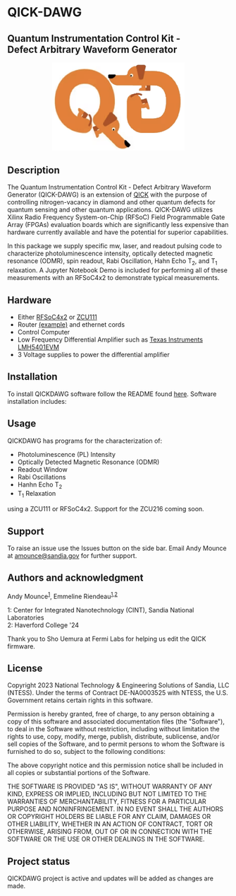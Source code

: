 # QICK-DAWG

## Quantum Instrumentation Control Kit - <br/>Defect Arbitrary Waveform Generator 
<p align="center">
    <img src="graphics/QD_logo.png"
        alt="QD logo"
        width="300x"/>
</p>


## Description
The Quantum Instrumentation Control Kit - Defect Arbitrary Waveform Generator (QICK-DAWG) is an extension of [QICK](https://github.com/openquantumhardware/qick) with the purpose of controlling nitrogen-vacancy in diamond and other quantum defects for quantum sensing and other quantum applications.  QICK-DAWG utilizes Xilinx Radio Frequency System-on-Chip (RFSoC) Field Programmable Gate Array (FPGAs) evaluation boards which are significantly less expensive than hardware currently available and have the potential for superior capabilities.

In this package we supply specific mw, laser, and readout pulsing code to characterize  photoluminescence intensity, optically detected magnetic resonance (ODMR), spin readout, Rabi Oscillation, Hahn Echo T<sub>2</sub>, and T<sub>1</sub> relaxation. A Jupyter Notebook Demo is included for performing all of these measurements with an RFSoC4x2 to demonstrate typical measurements. 

## Hardware

- Either [RFSoC4x2](https://www.xilinx.com/support/university/xup-boards/RFSoC4x2.html)  or [ZCU111](https://www.xilinx.com/products/boards-and-kits/zcu111.html)
- Router [(example)](https://www.amazon.com/TP-Link-Integrated-Lightening-Protection-TL-R605/dp/B08QTXNWZ1/ref=asc_df_B08QTXNWZ1/?tag=hyprod-20&linkCode=df0&hvadid=475692076734&hvpos=&hvnetw=g&hvrand=3761702075041011209&hvpone=&hvptwo=&hvqmt=&hvdev=c&hvdvcmdl=&hvlocint=&hvlocphy=1022494&hvtargid=pla-1149738264234&psc=1) and ethernet cords
- Control Computer 
- Low Frequency Differential Amplifier such as  [Texas Instruments LMH5401EVM](https://www.digikey.com/en/products/detail/texas-instruments/LMH5401EVM/5031896?s=N4IgTCBcDaIDIFkASBWALABgIwFEBqCIAugL5A)
- 3 Voltage supplies to power the differential amplifier

## Installation
To install QICKDAWG software follow the README found [here](./installation/Readme.md). Software installation includes:

## Usage
QICKDAWG has programs for the characterization of:
- Photoluminescence (PL) Intensity
- Optically Detected Magnetic Resonance (ODMR)
- Readout Window
- Rabi Oscillations 
- Hanhn Echo T<sub>2</sub>
- T<sub>1</sub> Relaxation

using a ZCU111 or RFSoC4x2. Support for the ZCU216 coming soon. 

<!-- ### Example use: ###

Optically Detected Magnetic Resonance (ODMR) is one of the QICKDAWG demo pulse sequences. To run ODMR, and any of the other pulse sequences, you must first set the default configuration. The following code, found in the demo Jupyter Notebook, sets the deault configuration.
<p align="center">
    <img src="graphics/config_example.PNG"
        alt="configuration code example"
        width="500x"/>
</p>

The following code copies the default configuration, adjusts a a few configuration settings, and runs ODMR. This code is found in the demo Jupyter Notebook. 

<p align="center">
    <img src="graphics/odmr_example_code.PNG"
        alt="configuration code example"
        width="400x"/>
</p>

The pulse sequencing for ODMR is configured in LockinODMR.py as: 

<p align="center">
    <img src="graphics/odmr_pulse.jpg"
        alt="pulse sequencing for ODMR "
        width="300x"/>
</p>

This is a graph of microwave frequency (MHz) versus ODMR contrast made from data collected using the QICKDAWG ODMR pulse sequencing.

<p align="center">
    <img src="graphics/odmr_example_graph.png"
        alt="pulse sequencing for ODMR "
        width="200x"/>
</p>
 -->

## Support
To raise an issue use the Issues button on the side bar. Email Andy Mounce at amounce@sandia.gov for further support. 


## Authors and acknowledgment
Andy Mounce<sup>[1](#CINT)</sup>, Emmeline Riendeau<sup>[1](#CINT),[2](#Hav)</sup> 

<a name="CINT">1</a>: Center for Integrated Nanotechnology (CINT), Sandia National Laboratories<br>
<a name="Hav">2</a>: Haverford College '24

Thank you to Sho Uemura at Fermi Labs for helping us edit the QICK firmware. 


## License
Copyright 2023 National Technology & Engineering Solutions of Sandia, LLC (NTESS). Under the terms of Contract DE-NA0003525 with NTESS, the U.S. Government retains certain rights in this software.


Permission is hereby granted, free of charge, to any person obtaining a copy
of this software and associated documentation files (the "Software"), to deal
in the Software without restriction, including without limitation the rights
to use, copy, modify, merge, publish, distribute, sublicense, and/or sell
copies of the Software, and to permit persons to whom the Software is
furnished to do so, subject to the following conditions:

The above copyright notice and this permission notice shall be included in all
copies or substantial portions of the Software.

THE SOFTWARE IS PROVIDED "AS IS", WITHOUT WARRANTY OF ANY KIND,
EXPRESS OR IMPLIED, INCLUDING BUT NOT LIMITED TO THE WARRANTIES OF
MERCHANTABILITY, FITNESS FOR A PARTICULAR PURPOSE AND NONINFRINGEMENT.
IN NO EVENT SHALL THE AUTHORS OR COPYRIGHT HOLDERS BE LIABLE FOR ANY CLAIM,
DAMAGES OR OTHER LIABILITY, WHETHER IN AN ACTION OF CONTRACT, TORT OR
OTHERWISE, ARISING FROM, OUT OF OR IN CONNECTION WITH THE SOFTWARE OR THE USE
OR OTHER DEALINGS IN THE SOFTWARE.

## Project status
QICKDAWG project is active and updates will be added as changes are made. 


